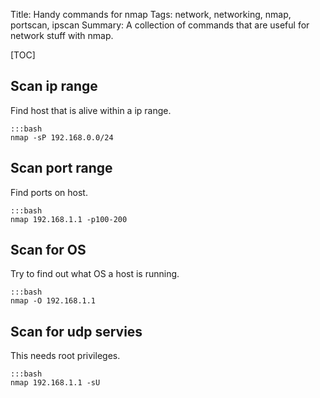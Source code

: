 Title: Handy commands for nmap
Tags: network, networking, nmap, portscan, ipscan
Summary: A collection of commands that are useful for network stuff with nmap.

[TOC]

## Scan ip range
Find host that is alive within a ip range.

    :::bash
    nmap -sP 192.168.0.0/24

## Scan port range
Find ports on host.

    :::bash
    nmap 192.168.1.1 -p100-200

## Scan for OS
Try to find out what OS a host is running.

    :::bash
    nmap -O 192.168.1.1

## Scan for udp servies
This needs root privileges.

    :::bash
    nmap 192.168.1.1 -sU
